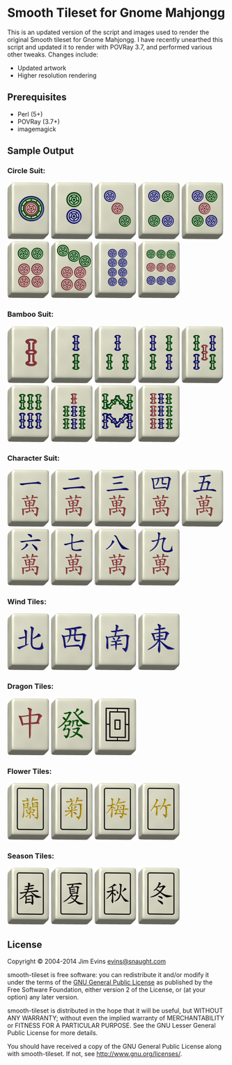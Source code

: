Smooth Tileset for Gnome Mahjongg
=================================

This is an updated version of the script and images used to render the original
Smooth tileset for Gnome Mahjongg.  I have recently unearthed this script and updated
it to render with POVRay 3.7, and performed various other tweaks.  Changes include:

 - Updated artwork
 - Higher resolution rendering


Prerequisites
-------------

 - Perl (5+)
 - POVRay (3.7+)
 - imagemagick


Sample Output
-------------

### Circle Suit:
![tile](samples/tile-00-0.4.png) ![tile](samples/tile-01-0.4.png) ![tile](samples/tile-02-0.4.png) ![tile](samples/tile-03-0.4.png) ![tile](samples/tile-04-0.4.png) ![tile](samples/tile-05-0.4.png) ![tile](samples/tile-06-0.4.png) ![tile](samples/tile-07-0.4.png) ![tile](samples/tile-08-0.4.png)

### Bamboo Suit:
![tile](samples/tile-24-0.4.png) ![tile](samples/tile-25-0.4.png) ![tile](samples/tile-26-0.4.png) ![tile](samples/tile-27-0.4.png) ![tile](samples/tile-28-0.4.png) ![tile](samples/tile-29-0.4.png) ![tile](samples/tile-30-0.4.png) ![tile](samples/tile-31-0.4.png) ![tile](samples/tile-32-0.4.png)


### Character Suit:
![tile](samples/tile-15-0.4.png) ![tile](samples/tile-16-0.4.png) ![tile](samples/tile-17-0.4.png) ![tile](samples/tile-18-0.4.png) ![tile](samples/tile-19-0.4.png) ![tile](samples/tile-20-0.4.png) ![tile](samples/tile-21-0.4.png) ![tile](samples/tile-22-0.4.png) ![tile](samples/tile-23-0.4.png)

### Wind Tiles:
![tile](samples/tile-09-0.4.png) ![tile](samples/tile-10-0.4.png) ![tile](samples/tile-11-0.4.png) ![tile](samples/tile-12-0.4.png)

### Dragon Tiles:
![tile](samples/tile-13-0.4.png) ![tile](samples/tile-14-0.4.png) ![tile](samples/tile-37-0.4.png)

### Flower Tiles:
![tile](samples/tile-33-0.4.png) ![tile](samples/tile-34-0.4.png) ![tile](samples/tile-35-0.4.png) ![tile](samples/tile-36-0.4.png)

### Season Tiles:
![tile](samples/tile-38-0.4.png) ![tile](samples/tile-39-0.4.png) ![tile](samples/tile-40-0.4.png) ![tile](samples/tile-41-0.4.png)


License
-------

Copyright &copy; 2004-2014 Jim Evins <evins@snaught.com>

smooth-tileset is free software: you can redistribute it and/or modify
it under the terms of the
[GNU General Public License](http://www.gnu.org/licenses/gpl-2.0-standalone.html)
as published by the Free Software Foundation, either version 2 of the License, or
(at your option) any later version.

smooth-tileset is distributed in the hope that it will be useful,
but WITHOUT ANY WARRANTY; without even the implied warranty of
MERCHANTABILITY or FITNESS FOR A PARTICULAR PURPOSE.  See the
GNU Lesser General Public License for more details.

You should have received a copy of the GNU General Public License
along with smooth-tileset.  If not, see <http://www.gnu.org/licenses/>.

